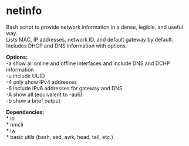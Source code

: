 # netinfo
Bash script to provide network information in a  dense, legible, and useful way. <br>
Lists MAC, IP addresses, network ID, and default gateway by default.  Includes DHCP and DNS information with options.

<b>Options:</b>
    <br>-a  show all online and offline interfaces and include DNS and DCHP information
    <br>-u  include UUID
    <br>-4  only show IPv4 addresses
    <br>-6  include IPv6 addresses for gateway and DNS
    <br>-A  show all (equivalent to -au6)
    <br>-b  show a brief output
    

<b>Dependencies:</b><br>
    * ip <br>
    * nmcli <br>
    * iw <br>
    * basic utils (bash, sed, awk, head, tail, etc.)
